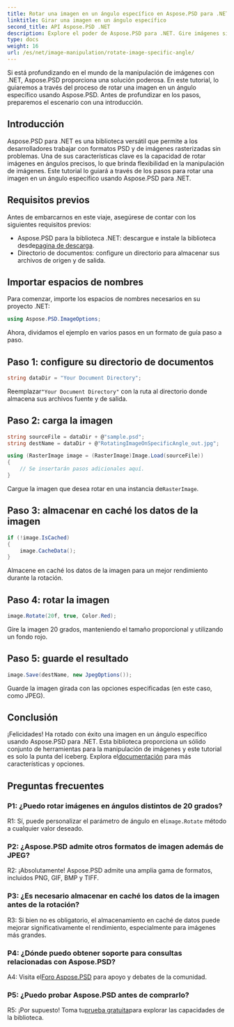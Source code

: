 ```yaml
---
title: Rotar una imagen en un ángulo específico en Aspose.PSD para .NET
linktitle: Girar una imagen en un ángulo específico
second_title: API Aspose.PSD .NET
description: Explore el poder de Aspose.PSD para .NET. Gire imágenes sin esfuerzo en ángulos específicos. Descarga la biblioteca y comienza a manipular imágenes sin problemas.
type: docs
weight: 16
url: /es/net/image-manipulation/rotate-image-specific-angle/
---
```

Si está profundizando en el mundo de la manipulación de imágenes con .NET, Aspose.PSD proporciona una solución poderosa. En este tutorial, lo guiaremos a través del proceso de rotar una imagen en un ángulo específico usando Aspose.PSD. Antes de profundizar en los pasos, preparemos el escenario con una introducción.

## Introducción

Aspose.PSD para .NET es una biblioteca versátil que permite a los desarrolladores trabajar con formatos PSD y de imágenes rasterizadas sin problemas. Una de sus características clave es la capacidad de rotar imágenes en ángulos precisos, lo que brinda flexibilidad en la manipulación de imágenes. Este tutorial lo guiará a través de los pasos para rotar una imagen en un ángulo específico usando Aspose.PSD para .NET.

## Requisitos previos

Antes de embarcarnos en este viaje, asegúrese de contar con los siguientes requisitos previos:

-  Aspose.PSD para la biblioteca .NET: descargue e instale la biblioteca desde[pagina de descarga](https://releases.aspose.com/psd/net/).
- Directorio de documentos: configure un directorio para almacenar sus archivos de origen y de salida.

## Importar espacios de nombres

Para comenzar, importe los espacios de nombres necesarios en su proyecto .NET:

```csharp
using Aspose.PSD.ImageOptions;
```

Ahora, dividamos el ejemplo en varios pasos en un formato de guía paso a paso.

## Paso 1: configure su directorio de documentos

```csharp
string dataDir = "Your Document Directory";
```

 Reemplazar`"Your Document Directory"` con la ruta al directorio donde almacena sus archivos fuente y de salida.

## Paso 2: carga la imagen

```csharp
string sourceFile = dataDir + @"sample.psd";
string destName = dataDir + @"RotatingImageOnSpecificAngle_out.jpg";

using (RasterImage image = (RasterImage)Image.Load(sourceFile))
{
    // Se insertarán pasos adicionales aquí.
}
```

 Cargue la imagen que desea rotar en una instancia de`RasterImage`.

## Paso 3: almacenar en caché los datos de la imagen

```csharp
if (!image.IsCached)
{
    image.CacheData();
}
```

Almacene en caché los datos de la imagen para un mejor rendimiento durante la rotación.

## Paso 4: rotar la imagen

```csharp
image.Rotate(20f, true, Color.Red);
```

Gire la imagen 20 grados, manteniendo el tamaño proporcional y utilizando un fondo rojo.

## Paso 5: guarde el resultado

```csharp
image.Save(destName, new JpegOptions());
```

Guarde la imagen girada con las opciones especificadas (en este caso, como JPEG).

## Conclusión

 ¡Felicidades! Ha rotado con éxito una imagen en un ángulo específico usando Aspose.PSD para .NET. Esta biblioteca proporciona un sólido conjunto de herramientas para la manipulación de imágenes y este tutorial es solo la punta del iceberg. Explora el[documentación](https://reference.aspose.com/psd/net/) para más características y opciones.

## Preguntas frecuentes

### P1: ¿Puedo rotar imágenes en ángulos distintos de 20 grados?

 R1: Sí, puede personalizar el parámetro de ángulo en el`image.Rotate` método a cualquier valor deseado.

### P2: ¿Aspose.PSD admite otros formatos de imagen además de JPEG?

R2: ¡Absolutamente! Aspose.PSD admite una amplia gama de formatos, incluidos PNG, GIF, BMP y TIFF.

### P3: ¿Es necesario almacenar en caché los datos de la imagen antes de la rotación?

R3: Si bien no es obligatorio, el almacenamiento en caché de datos puede mejorar significativamente el rendimiento, especialmente para imágenes más grandes.

### P4: ¿Dónde puedo obtener soporte para consultas relacionadas con Aspose.PSD?

 A4: Visita el[Foro Aspose.PSD](https://forum.aspose.com/c/psd/34) para apoyo y debates de la comunidad.

### P5: ¿Puedo probar Aspose.PSD antes de comprarlo?

 R5: ¡Por supuesto! Toma tu[prueba gratuita](https://releases.aspose.com/)para explorar las capacidades de la biblioteca.